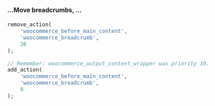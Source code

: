 #### &hellip;Move breadcrumbs, &hellip;

```php
remove_action(
	'woocommerce_before_main_content',
	'woocommerce_breadcrumb',
	20
);

// Remember: woocommerce_output_content_wrapper was priority 10.
add_action(
	'woocommerce_before_main_content',
	'woocommerce_breadcrumb',
	9
);
```
